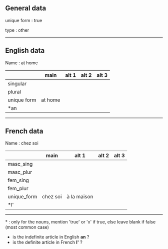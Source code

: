 ## General data

unique form : true

type : other

---

## English data

Name : at home

|             |  main   | alt 1 | alt 2 | alt 3 |
| :---------- | :-----: | :---: | :---: | ----- |
| singular    |         |       |       |       |
| plural      |         |       |       |       |
| unique form | at home |       |       |       |
| \*an        |         |       |       |       |

---

## French data

Name : chez soi

|             |   main   |    alt 1    | alt 2 | alt 3 |
| :---------- | :------: | :---------: | :---: | :---: |
| masc_sing   |          |             |       |       |
| masc_plur   |          |             |       |       |
| fem_sing    |          |             |       |       |
| fem_plur    |          |             |       |       |
| unique_form | chez soi | à la maison |       |       |
| \*l'        |          |             |       |       |

---

\* : only for the nouns, mention 'true' or 'x' if true, else leave blank if false (most common case)

- is the indefinite article in English **an** ?
- is the definite article in French **l'** ?
